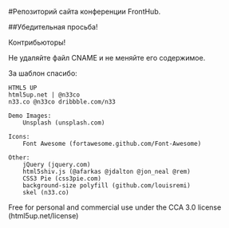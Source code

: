 #Репозиторий сайта конференции FrontHub.

##Убедительная просьба!

Контрибьюторы!

Не удаляйте файл CNAME и не меняйте его содержимое.

За шаблон спасибо:

	HTML5 UP
	html5up.net | @n33co
	n33.co @n33co dribbble.com/n33

	Demo Images:
		Unsplash (unsplash.com)

	Icons:
		Font Awesome (fortawesome.github.com/Font-Awesome)

	Other:
		jQuery (jquery.com)
		html5shiv.js (@afarkas @jdalton @jon_neal @rem)
		CSS3 Pie (css3pie.com)
		background-size polyfill (github.com/louisremi)
		skel (n33.co)

Free for personal and commercial use under the CCA 3.0 license (html5up.net/license)